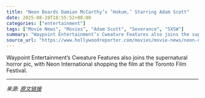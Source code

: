 ```yaml
---
title: "Neon Boards Damian McCarthy’s ‘Hokum,’ Starring Adam Scott"
date: 2025-08-28T18:55:52+08:00
categories: ["entertainment"]
tags: ["Movie News", "Movies", "Adam Scott", "Severance", "SXSW"]
summary: "Waypoint Entertainment’s Cweature Features also joins the supernatural horror pic, with Neon International shopping the film at the Toronto Film Festival."
source_url: "https://www.hollywoodreporter.com/movies/movie-news/neon-damian-mccarthy-hokum-adam-scott-1236356088/"
---
```


Waypoint Entertainment’s Cweature Features also joins the supernatural horror pic, with Neon International shopping the film at the Toronto Film Festival.

---

*来源: [原文链接](https://www.hollywoodreporter.com/movies/movie-news/neon-damian-mccarthy-hokum-adam-scott-1236356088/)*
